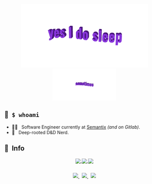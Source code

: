 <div align="center">
  <img width="400" src="https://github.com/NivaldoFarias/NivaldoFarias/blob/main/img/yes-i-do-sleep.gif">
</div>
<div align="center">
  <img height="100" src="https://github.com/NivaldoFarias/NivaldoFarias/blob/main/img/sometimes.gif">
</div>

## 📌 &nbsp;`$ whoami` 

  - 👨‍💻 &nbsp; Software Engineer currently at [Semantix](https://semantix.ai/) _(and on Gitlab)_.  
  - 🦄 &nbsp; Deep-rooted D&D Nerd.

## 🎨 &nbsp;Info

<div align="center">
  <a href="https://github.com/NivaldoFarias/typescript-project-template">
    <img align="center" height="130" src="https://github-readme-stats.vercel.app/api/pin/?username=nivaldofarias&repo=typescript-project-template&theme=blueberry&cache_seconds=14400"  />
  </a>
  <a href="https://github.com/NivaldoFarias/portfolio-template">
    <img align="center" height="130" src="https://github-readme-stats.vercel.app/api/pin/?username=nivaldofarias&repo=portfolio-template&theme=blueberry&cache_seconds=14400"  />
  </a>
  <a href="https://github.com/NivaldoFarias/">
    <img 
      align="center" 
      height="130" 
      src="https://github-readme-stats.vercel.app/api?username=nivaldofarias&theme=blueberry&custom_title=Github%20Stats&include_all_commits=true&count_private=true&show_icons=true&cache_seconds=14400&&rank_icon=github" 
    />
  </a>
</div>

## 

<div align="center">
  <a href="https://www.linkedin.com/in/nivaldofarias/">
    <img src="https://img.shields.io/badge/-LinkedIn-black.svg?style=for-the-badge&logo=linkedin&colorB=blue" height="33" />
  </a>
  &nbsp;
  <a href="https://discord.com/users/345914746622574595">
    <img src="https://img.shields.io/badge/Discord-%235865F2.svg?style=for-the-badge&logo=discord&logoColor=white" height="33" />
  </a>
  &nbsp;
  <a href="https://gitlab.com/NivaldoFarias">
    <img src="https://img.shields.io/badge/gitlab-%23181717.svg?style=for-the-badge&logo=gitlab&logoColor=#DA4029" height="33" />
  </a>
</div>

